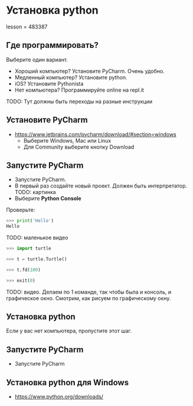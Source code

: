 # Установка python

lesson = 483387

## Где программировать?

Выберите один вариант.

* Хороший компьютер? Установите PyCharm. Очень удобно.
* Медленный компьютер? Установите python.
* iOS? Установите Pythonista
* Нет компьютера? Программируйте online на repl.it

TODO: Тут должны быть переходы на разные инструкции

## Установите PyCharm

* https://www.jetbrains.com/pycharm/download/#section=windows
    * Выберите Windows, Mac или Linux
    * Для Community выберите кнопку Download
    
## Запустите PyCharm

* Запустите PyCharm.
* В первый раз создайте новый проект. Должен быть интерпретатор.
    TODO: картинка
* Выберите **Python Console**

Проверьте:

```python
>>> print('Hello')
Hello
```

TODO: маленькое видео

```python
>>> import turtle

>>> t = turtle.Turtle()

>>> t.fd(100)

>>> exit(0)
```
    
TODO: видео. Делаем по 1 команде, так чтобы была и консоль, и графическое окно. Смотрим, как рисуем по графическому окну.
    

## Установка python

Если у вас нет компьютера, пропустите этот шаг.


## Запустите PyCharm

* Запустите PyCharm

## Установка python для Windows

* https://www.python.org/downloads/



